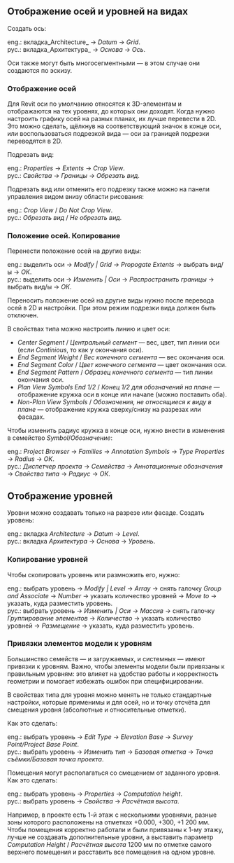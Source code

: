 ## Отображение осей и уровней на видах

Создать ось:

eng.: вкладка_Architecture_ → _Datum_ → _Grid_.  
рус.: вкладка_Архитектура_ → _Основа_ → _Ось_.

Оси также могут быть многосегментными — в этом случае они создаются по эскизу.

### Отображение осей

Для Revit оси по умолчанию относятся к 3D-элементам и отображаются на тех уровнях, до которых они доходят. Когда нужно настроить графику осей на разных планах, их лучше перевести в 2D. Это можно сделать, щёлкнув на соответствующий значок в конце оси, или воспользоваться подрезкой вида — оси за границей подрезки переводятся в 2D.

Подрезать вид:

eng.: _Properties_ → _Extents_ → _Crop View_.  
рус.: _Свойства_ → _Границы_ → _Обрезать вид_.

Подрезать вид или отменить его подрезку также можно на панели управления видом внизу области рисования:

eng.: _Crop View_ / _Do Not Crop View_.  
рус.: _Обрезать вид_ / _Не обрезать вид_.

### Положение осей. Копирование

Перенести положение осей на другие виды:

eng.: выделить оси → _Modify | Grid_ → _Propogate Extents_ → выбрать вид/ы → _ОК_.  
рус.: выделить оси → _Изменить | Оси_ → _Распространить границы_ → выбрать вид/ы → _ОК_.

Переносить положение осей на другие виды нужно после перевода осей в 2D и настройки. При этом режим подрезки вида должен быть отключен.

В свойствах типа можно настроить линию и цвет оси:

- _Center Segment_ / _Центральный сегмент_ — вес, цвет, тип линии оси (если _Continious_, то как у окончания оси).
- _End Segment Weight_ / _Вес конечного сегмента_ — вес окончания оси.
- _End Segment Color_ / _Цвет конечного сегмента_ — цвет окончания оси.
- _End Segment Pattern_ / _Образец конечного сегмента_ — тип линии окончания оси.
- _Plan View Symbols End 1/2_ / _Конец 1/2 для обозначений на плане_ — отображение кружка оси в конце или начале (можно поставить оба).
- _Non-Plan View Symbols_ / _Обозначения, не относящиеся к виду в плане_ — отображение кружка сверху/снизу на разрезах или фасадах.

Чтобы изменить радиус кружка в конце оси, нужно внести в изменения в семейство _Symbol_/_Обозначение_:

eng.: _Project Browser_ → _Families_ → _Annotation Symbols_ → _Type Properties_ → _Radius_ → _ОК_.  
рус.: _Диспетчер проекта_ → _Семейства_ → _Аннотационные обозначения_ → _Свойства типа_ → _Радиус_ → _ОК_.

## Отображение уровней

Уровни можно создавать только на разрезе или фасаде. Создать уровень:

eng.: вкладка _Architecture_ → _Datum_ → _Level_.  
рус.: вкладка _Архитектура_ → _Основа_ → _Уровень_.

### Копирование уровней

Чтобы скопировать уровень или размножить его, нужно:

eng.: выбрать уровень → _Modify | Level_ → _Array_ → снять галочку _Group and Associate_ → _Number_ → указать количество уровней → _Move to_ → указать, куда разместить уровень.  
рус.: выбрать уровень → _Изменить | Оси_ → _Массив_ → снять галочку _Группирование элементов_ → _Количество_ → указать количество уровней → _Размещение_ → указать, куда разместить уровень.

### Привязки элементов модели к уровням

Большинство семейств — и загружаемых, и системных — имеют привязки к уровням. Важно, чтобы элементы модели были привязаны к правильным уровням: это влияет на удобство работы и корректность геометрии и помогает избежать ошибок при специфицировании.

В свойствах типа для уровня можно менять не только стандартные настройки, которые применимы и для осей, но и точку отсчёта для смещения уровня (абсолютные и относительные отметки).

Как это сделать:

eng.: выбрать уровень → _Edit Type_ → _Elevation Base_ → _Survey Point/Project Base Point_.  
рус.: выбрать уровень → _Изменить тип_ → _Базовая отметка_ → _Точка съёмки/Базовая точка проекта_.

Помещения могут располагаться со смещением от заданного уровня. Как это сделать:

eng.: выбрать уровень → _Properties_ → _Computation height_.  
рус.: выбрать уровень → _Свойства_ → _Расчётная высота_.

Например, в проекте есть 1-й этаж с несколькими уровнями, разные зоны которого расположены на отметках +0.000, +300, +1 200 мм. Чтобы помещения корректно работали и были привязаны к 1-му этажу, лучше не создавать дополнительные уровни, а выставить параметр _Computation Height_ / _Расчётная высота_ 1200 мм по отметке самого верхнего помещения и расставить все помещения на одном уровне.